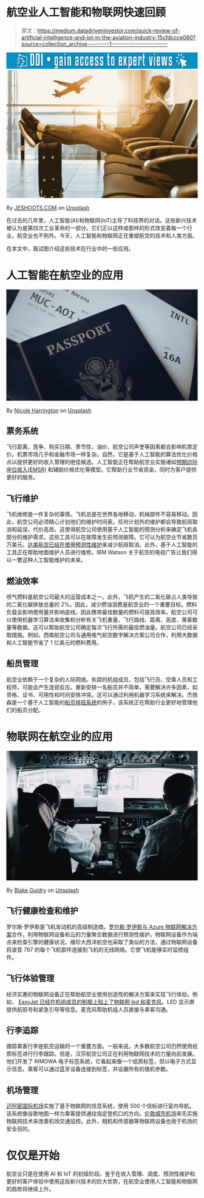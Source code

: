 # 航空业人工智能和物联网快速回顾

> 原文：<https://medium.datadriveninvestor.com/quick-review-of-artificial-intelligence-and-iot-in-the-aviation-industry-15cfdccce060?source=collection_archive---------1----------------------->

[![](img/1b53c1e6ae3936699fc8b2f7f4b47af4.png)](http://www.track.datadriveninvestor.com/1B9E)![](img/5f5da45d8e42caba755e9490cf00cfcd.png)

By [JESHOOTS.COM](https://unsplash.com/@jeshoots?utm_source=medium&utm_medium=referral) on [Unsplash](https://unsplash.com?utm_source=medium&utm_medium=referral)

在过去的几年里，人工智能(AI)和物联网(IoT)主导了科技界的对话。这些新兴技术被认为是第四次工业革命的一部分。它们正以这样或那样的形式改变着每一个行业，航空业也不例外。今天，人工智能和物联网正在重塑航空的技术和人类方面。

在本文中，我试图介绍这些技术在行业中的一些应用。

# **人工智能在航空业的应用**

![](img/9c5d094ae8803f2f120a680b6a03ac46.png)

By [Nicole Harrington](https://unsplash.com/@nicolegeri?utm_source=medium&utm_medium=referral) on [Unsplash](https://unsplash.com?utm_source=medium&utm_medium=referral)

## **票务系统**

飞行距离、竞争、购买日期、季节性、油价、航空公司声誉等因素都会影响机票定价。机票市场几乎和金融市场一样复杂。自然，它是基于人工智能的算法优化价格点以提供更好的收入管理的绝佳候选。人工智能正在帮助航空业实施诸如[预期边际座位收入(EMSR)](https://www.cnn.com/travel/article/airline-pricing-secrets/index.html) 和辅助价格优化等模型。它帮助行业节省资金，同时为客户提供更好的服务。

## **飞行维护**

飞机维修是一件复杂的事情。飞机总是在世界各地移动，机械部件不容易移动。因此，航空公司必须精心计划他们的维护时间表。任何计划外的维护都会导致航班取消和延误，代价高昂。这使得航空公司使用基于人工智能的预测分析来确定飞机各部分的维护需求。这些工具可以在故障发生前预测故障。它可以为航空业节省数百万美元。[达美航空已经在使用预测性维护](https://www.forbes.com/sites/kevinmichaels/2018/09/25/the-delta-way-how-it-took-on-conventional-wisdom-and-slashed-maintenance-cancellations)来减少航班取消。此外，基于人工智能的工具正在帮助地面维护人员进行维修。IBM Watson 关于航空的电视广告让我们得以一瞥这种人工智能维护的未来。

## **燃油效率**

喷气燃料是航空公司最大的运营成本之一。此外，飞机产生的二氧化碳占人类导致的二氧化碳排放总量的 2%。因此，减少燃油浪费是航空业的一个重要目标。燃料负载会影响使用量并影响底线，因此携带最佳数量的燃料可提高效率。航空公司可以使用机器学习算法来收集和分析有关飞机重量、飞行路线、距离、高度、乘客数量等数据。这可以帮助航空公司确定每次飞行所需的最佳燃油量。航空公司已经采取措施。例如，西南航空公司与通用电气航空数字解决方案公司合作，利用大数据和人工智能节省了 1 亿美元的燃料费用。

## **船员管理**

航空业依赖于一个复杂的人际网络。失踪的机组成员，包括飞行员、空乘人员和工程师，可能会产生连锁反应。重新安排一名船员并不简单。需要解决许多因素，如资格、证书、可用性和时间安排冲突。这可以通过利用机器学习系统来解决。杰佩森是一个基于人工智能的[船员排班系统](http://ww1.jeppesen.com/documents/aviation/commercial/JeppesenCrewRostering.pdf)的例子，该系统正在帮助行业更好地管理他们的船员分配。

# **物联网在航空业的应用**

![](img/b692a9ca3bd40e6b52ff3de8cb948e76.png)

By [Blake Guidry](https://unsplash.com/@blakeguidry?utm_source=medium&utm_medium=referral) on [Unsplash](https://unsplash.com?utm_source=medium&utm_medium=referral)

## **飞行健康检查和维护**

罗尔斯·罗伊斯是飞机发动机的高级制造商。[罗尔斯·罗伊斯与 Azure 物联网解决方案](https://customers.microsoft.com/en-US/story/rollsroycestory)合作，利用物联网设备和云的力量聚合数据进行预测性维护。物联网设备作为端点来检查引擎的健康状况。维珍大西洋航空也采取了类似的方法，通过物联网设备将波音 787 的每个飞机部件连接到飞机的无线网络。它使飞机能够实时监控组件。

## **飞行体验管理**

经济实惠的物联网设备正在帮助航空业使用创造性的解决方案来实现飞行体验。例如， [EasyJet 已经在机组成员的制服上贴上了物联网 led 和麦克风](https://mashable.com/2015/11/10/easyjet-wearable-tech-uniform)。LED 显示屏提供航班号和紧急引导等信息。麦克风帮助机组人员直接与乘客沟通。

## **行李追踪**

跟踪乘客行李是航空运输的一个重要方面。一般来说，大多数航空公司仍然使用纸质标签进行行李跟踪。但是，汉莎航空公司正在利用物联网技术的力量向前发展。他们开发了 RIMOWA 电子标签系统，它看起来像一个纸质标签，但以电子方式显示信息。乘客可以通过蓝牙设备连接到标签，并设置所有的值机参数。

## **机场管理**

[迈阿密国际机场](https://www.nytimes.com/2016/03/29/business/using-apps-to-ease-the-hassle-of-navigating-airports.html)实施了基于物联网的信息系统，使用 500 个信标进行室内导航。该系统像谷歌地图一样为乘客提供通往指定登机口的方向。[伦敦城市机场](https://www.cnn.com/travel/article/london-city-airport-internet-of-things/index.html)率先实施物联网技术来改善机场交通监控。此外，相机和传感器等物联网设备也用于机场的安全目的。

# 仅仅是开始

航空业只是在使用 AI 和 IoT 的初级阶段。鉴于在收入管理、调度、预测性维护和更好的客户体验中使用这些新兴技术的巨大优势，在航空业使用人工智能和物联网的趋势将继续上升。